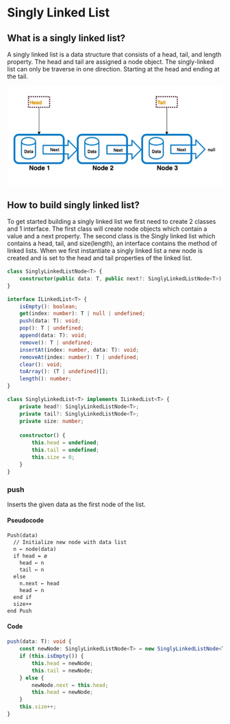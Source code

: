 # Singly Linked List

## What is a singly linked list?

A singly linked list is a data structure that consists of a head, tail, and length property. The head and tail are assigned a node object. The singly-linked list can only be traverse in one direction. Starting at the head and ending at the tail.

![Singly Linked List](../../../assets/linked-list//singly-linked-list.PNG)

## How to build singly linked list?

To get started building a singly linked list we first need to create 2 classes and 1 interface. The first class will create node objects which contain a value and a next property. The second class is the Singly linked list which contains a head, tail, and size(length), an interface contains the method of linked lists. When we first instantiate a singly linked list a new node is created and is set to the head and tail properties of the linked list.

```typescript
class SinglyLinkedListNode<T> {
    constructor(public data: T, public next?: SinglyLinkedListNode<T>) {}
}
```

```typescript
interface ILinkedList<T> {
    isEmpty(): boolean;
    get(index: number): T | null | undefined;
    push(data: T): void;
    pop(): T | undefined;
    append(data: T): void;
    remove(): T | undefined;
    insertAt(index: number, data: T): void;
    removeAt(index: number): T | undefined;
    clear(): void;
    toArray(): (T | undefined)[];
    length(): number;
}
```

```typescript
class SinglyLinkedList<T> implements ILinkedList<T> {
    private head?: SinglyLinkedListNode<T>;
    private tail?: SinglyLinkedListNode<T>;
    private size: number;

    constructor() {
        this.head = undefined;
        this.tail = undefined;
        this.size = 0;
    }
}
```

### push 
Inserts the given data as the first node of the list.

#### Pseudocode 
```
Push(data)
  // Initialize new node with data list
  n ← node(data)
  if head = ø
    head ← n
    tail ← n
  else
    n.next ← head
    head ← n
  end if
  size++
end Push
```

#### Code
```typescript
push(data: T): void {
    const newNode: SinglyLinkedListNode<T> = new SinglyLinkedListNode<T>(data);
    if (this.isEmpty()) {
        this.head = newNode;
        this.tail = newNode;
    } else {
        newNode.next = this.head;
        this.head = newNode;
    }
    this.size++;
}
```
